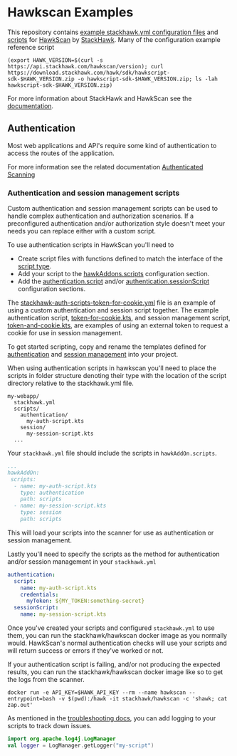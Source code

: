 # Hawkscan Examples

This repository contains [example stackhawk.yml configuration files](configs/) and [scripts](scripts) for [HawkScan](https://hub.docker.com/r/stackhawk/hawkscan/)
 by [StackHawk](https://www.stackhawk.com/). Many of the configuration example reference script 


```shell
(export HAWK_VERSION=$(curl -s https://api.stackhawk.com/hawkscan/version); curl https://download.stackhawk.com/hawk/sdk/hawkscript-sdk-$HAWK_VERSION.zip -o hawkscript-sdk-$HAWK_VERSION.zip; ls -lah hawkscript-sdk-$HAWK_VERSION.zip)
```

For more information about StackHawk and HawkScan see the [documentation](https://docs.stackhawk.com/).

## Authentication

Most web applications and API's require some kind of authentication to access the 
routes of the application. 

For more information see the related documentation [Authenticated Scanning](https://docs.stackhawk.com/hawkscan/authenticated-scanning/)

### Authentication and session management scripts

Custom authentication and session management scripts can be used to handle complex authentication and authorization scenarios.
If a preconfigured authentication and/or authorization style doesn't meet your needs you can replace either with a custom script.

To use authentication scripts in HawkScan you'll need to

- Create script files with functions defined to match the interface of the [script type](https://www.zaproxy.org/docs/desktop/start/features/scripts/).
- Add your script to the [hawkAddons.scripts](https://docs.stackhawk.com/hawkscan/configuration/#hawkaddonscripts) configuration section.
- Add the [authentication.script](https://docs.stackhawk.com/hawkscan/configuration/#appauthenticationscript) and/or [authentication.sessionScript](https://docs.stackhawk.com/hawkscan/configuration/#appauthenticationsessionscript) configuration sections.

The [stackhawk-auth-scripts-token-for-cookie.yml](configs/authentication/stackhawk-auth-scripts-token-for-cookie.yml) file is an example of using a custom
authentication and session script together. The example authentication script, [token-for-cookie.kts](scripts/examples/authentication/token-for-cookie.kts), and
session management script, [token-and-cookie.kts](scripts/examples/session/token-and-cookie.kts), are examples of using an external token to request a cookie for
use in session management. 

To get started scripting, copy and rename the templates defined for [authentication](scripts/templates/authentication/authentication-template.kts) and [session management](scripts/templates/session/session-template.kts) into your project.  

When using authentication scripts in hawkscan you'll need to place the scripts in folder structure denoting their type with the location of the script directory relative to the stackhawk.yml file.

```shell
my-webapp/
  stackhawk.yml
  scripts/
    authentication/
      my-auth-script.kts
    session/
      my-session-script.kts
  ...
```

Your `stackhawk.yml` file should include the scripts in `hawkAddOn.scripts`.

```yaml
...
hawkAddOn:
 scripts:
  - name: my-auth-script.kts
    type: authentication
    path: scripts
  - name: my-session-script.kts
    type: session
    path: scripts
```

This will load your scripts into the scanner for use as authentication or session management.

Lastly you'll need to specify the scripts as the method for authentication and/or session management in your `stackhawk.yml`

```yaml
authentication:
  script: 
    name: my-auth-script.kts
    credentials:
      myToken: ${MY_TOKEN:something-secret}
  sessionScript:
    name: my-session-script.kts
```

Once you've created your scripts and configured `stackhawk.yml` to use them, you can run the stackhawk/hawkscan docker image
as you normally would. HawkScan's normal authentication checks will use your scripts and will return success or errors if they've worked or not.

If your authentication script is failing, and/or not producing the expected results, you can run the stackhawk/hawkscan docker image
like so to get the logs from the scanner. 

```shell
docker run -e API_KEY=$HAWK_API_KEY --rm --name hawkscan --entrypoint=bash -v $(pwd):/hawk -it stackhawk/hawkscan -c 'shawk; cat zap.out'
```

As mentioned in the [troubleshooting docs](https://docs.stackhawk.com/hawkscan/troubleshooting.html#script-debugging), you can add logging to your scripts to track down issues.

```kotlin
import org.apache.log4j.LogManager
val logger = LogManager.getLogger("my-script")
```

